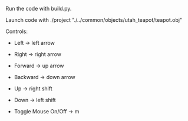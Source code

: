 Run the code with build.py.

Launch code with ./project "./../common/objects/utah_teapot/teapot.obj"

Controls:

* Left        ->      left arrow
* Right       ->      right arrow
* Forward     ->      up arrow
* Backward    ->      down arrow

* Up          ->      right shift
* Down        ->      left shift

* Toggle Mouse 
  On/Off      ->      m
